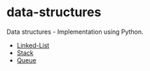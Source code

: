 # data-structures
Data structures - Implementation using Python.

* [Linked-List](https://github.com/CollegeFellow/data-structures/blob/master/linkedList.py)
* [Stack](https://github.com/CollegeFellow/data-structures/blob/master/stack.py)
* [Queue](https://github.com/CollegeFellow/data-structures/blob/master/queue.py)

